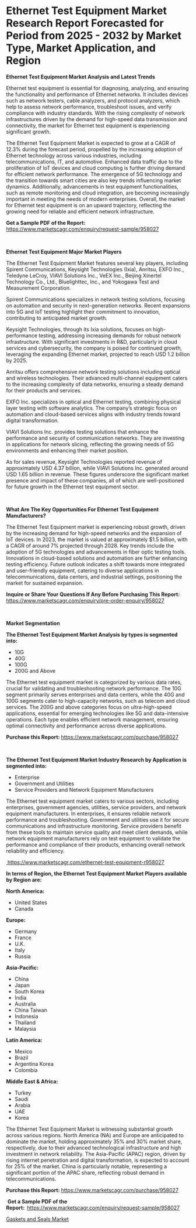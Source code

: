 <p><h1>Ethernet Test Equipment Market Research Report Forecasted for Period from 2025 -  2032 by Market Type, Market Application, and Region</h1></p><p><strong>Ethernet Test Equipment Market Analysis and Latest Trends</strong></p>
<p><p>Ethernet test equipment is essential for diagnosing, analyzing, and ensuring the functionality and performance of Ethernet networks. It includes devices such as network testers, cable analyzers, and protocol analyzers, which help to assess network performance, troubleshoot issues, and verify compliance with industry standards. With the rising complexity of network infrastructures driven by the demand for high-speed data transmission and connectivity, the market for Ethernet test equipment is experiencing significant growth.</p><p>The Ethernet Test Equipment Market is expected to grow at a CAGR of 12.3% during the forecast period, propelled by the increasing adoption of Ethernet technology across various industries, including telecommunications, IT, and automotive. Enhanced data traffic due to the proliferation of IoT devices and cloud computing is further driving demand for efficient network performance. The emergence of 5G technology and the transition towards smart cities are also key trends influencing market dynamics. Additionally, advancements in test equipment functionalities, such as remote monitoring and cloud integration, are becoming increasingly important in meeting the needs of modern enterprises. Overall, the market for Ethernet test equipment is on an upward trajectory, reflecting the growing need for reliable and efficient network infrastructure.</p></p>
<p><strong>Get a Sample PDF of the Report:&nbsp;</strong> <a href="https://www.marketscagr.com/enquiry/request-sample/958027?utm_campaign=2269&utm_medium=2&utm_source=Github&utm_content=ia&utm_term=17022025&utm_id=ethernet-test-equipment">https://www.marketscagr.com/enquiry/request-sample/958027</a></p>
<p>&nbsp;</p>
<p><strong>Ethernet Test Equipment Major Market Players</strong></p>
<p><p>The Ethernet Test Equipment Market features several key players, including Spirent Communications, Keysight Technologies (Ixia), Anritsu, EXFO Inc., Teledyne LeCroy, VIAVI Solutions Inc., VeEX Inc., Beijing Xinertel Technology Co., Ltd., Bluelighttec, Inc., and Yokogawa Test and Measurement Corporation. </p><p>Spirent Communications specializes in network testing solutions, focusing on automation and security in next-generation networks. Recent expansions into 5G and IoT testing highlight their commitment to innovation, contributing to anticipated market growth.</p><p>Keysight Technologies, through its Ixia solutions, focuses on high-performance testing, addressing increasing demands for robust network infrastructure. With significant investments in R&D, particularly in cloud services and cybersecurity, the company is poised for continued growth, leveraging the expanding Ethernet market, projected to reach USD 1.2 billion by 2025.</p><p>Anritsu offers comprehensive network testing solutions including optical and wireless technologies. Their advanced multi-channel equipment caters to the increasing complexity of data networks, ensuring a steady demand for their products and services.</p><p>EXFO Inc. specializes in optical and Ethernet testing, combining physical layer testing with software analytics. The company’s strategic focus on automation and cloud-based services aligns with industry trends toward digital transformation.</p><p>VIAVI Solutions Inc. provides testing solutions that enhance the performance and security of communication networks. They are investing in applications for network slicing, reflecting the growing needs of 5G environments and enhancing their market position.</p><p>As for sales revenue, Keysight Technologies reported revenue of approximately USD 4.37 billion, while VIAVI Solutions Inc. generated around USD 1.65 billion in revenue. These figures underscore the significant market presence and impact of these companies, all of which are well-positioned for future growth in the Ethernet test equipment sector.</p></p>
<p>&nbsp;</p>
<p><strong>What Are The Key Opportunities For Ethernet Test Equipment Manufacturers?</strong></p>
<p><p>The Ethernet Test Equipment market is experiencing robust growth, driven by the increasing demand for high-speed networks and the expansion of IoT devices. In 2023, the market is valued at approximately $1.5 billion, with a CAGR of around 7% projected through 2028. Key trends include the adoption of 5G technologies and advancements in fiber optic testing tools. Innovations in cloud-based solutions and automation are further enhancing testing efficiency. Future outlook indicates a shift towards more integrated and user-friendly equipment, catering to diverse applications in telecommunications, data centers, and industrial settings, positioning the market for sustained expansion.</p></p>
<p><strong>Inquire or Share Your Questions If Any Before Purchasing This Report:</strong> <a href="https://www.marketscagr.com/enquiry/pre-order-enquiry/958027?utm_campaign=2269&utm_medium=2&utm_source=Github&utm_content=ia&utm_term=17022025&utm_id=ethernet-test-equipment">https://www.marketscagr.com/enquiry/pre-order-enquiry/958027</a></p>
<p>&nbsp;</p>
<p><strong>Market Segmentation</strong></p>
<p><strong>The Ethernet Test Equipment Market Analysis by types is segmented into:</strong></p>
<p><ul><li>10G</li><li>40G</li><li>100G</li><li>200G and Above</li></ul></p>
<p><p>The Ethernet test equipment market is categorized by various data rates, crucial for validating and troubleshooting network performance. The 10G segment primarily serves enterprises and data centers, while the 40G and 100G segments cater to high-capacity networks, such as telecom and cloud services. The 200G and above categories focus on ultra-high-speed applications, essential for emerging technologies like 5G and data-intensive operations. Each type enables efficient network management, ensuring optimal connectivity and performance across diverse applications.</p></p>
<p><strong>Purchase this Report:&nbsp;</strong><a href="https://www.marketscagr.com/purchase/958027?utm_campaign=2269&utm_medium=2&utm_source=Github&utm_content=ia&utm_term=17022025&utm_id=ethernet-test-equipment">https://www.marketscagr.com/purchase/958027</a></p>
<p>&nbsp;</p>
<p><strong>The Ethernet Test Equipment Market Industry Research by Application is segmented into:</strong></p>
<p><ul><li>Enterprise</li><li>Government and Utilities</li><li>Service Providers and Network Equipment Manufacturers</li></ul></p>
<p><p>The Ethernet test equipment market caters to various sectors, including enterprises, government agencies, utilities, service providers, and network equipment manufacturers. In enterprises, it ensures reliable network performance and troubleshooting. Government and utilities use it for secure communications and infrastructure monitoring. Service providers benefit from these tools to maintain service quality and meet client demands, while network equipment manufacturers rely on test equipment to validate the performance and compliance of their products, enhancing overall network reliability and efficiency.</p></p>
<p><a href="https://www.marketscagr.com/ethernet-test-equipment-r958027?utm_campaign=2269&utm_medium=2&utm_source=Github&utm_content=ia&utm_term=17022025&utm_id=ethernet-test-equipment">&nbsp;https://www.marketscagr.com/ethernet-test-equipment-r958027</a></p>
<p><strong>In terms of Region, the Ethernet Test Equipment Market Players available by Region are:</strong></p>
<p>
    <p> <strong> North America: </strong>
        <ul>
            <li>United States</li>
            <li>Canada</li>
        </ul>
        </p> 
    <p> <strong> Europe: </strong>
        <ul>
            <li>Germany</li>
            <li>France</li>
            <li>U.K.</li>
            <li>Italy</li>
            <li>Russia</li>
        </ul>
        </p> 
    <p> <strong> Asia-Pacific: </strong>
        <ul>
            <li>China</li>
            <li>Japan</li>
            <li>South Korea</li>
            <li>India</li>
            <li>Australia</li>
            <li>China Taiwan</li>
            <li>Indonesia</li>
            <li>Thailand</li>
            <li>Malaysia</li>
        </ul>
        </p> 
    <p> <strong> Latin America: </strong>
        <ul>
            <li>Mexico</li>
            <li>Brazil</li>
            <li>Argentina Korea</li>
            <li>Colombia</li>
        </ul>
        </p> 
    <p> <strong> Middle East & Africa: </strong>
        <ul>
            <li>Turkey</li>
            <li>Saudi</li>
            <li>Arabia</li>
            <li>UAE</li>
            <li>Korea</li>
        </ul>
    </p>
    </p>
<p><p>The Ethernet Test Equipment Market is witnessing substantial growth across various regions. North America (NA) and Europe are anticipated to dominate the market, holding approximately 35% and 30% market share, respectively, due to their advanced technological infrastructure and high investment in network reliability. The Asia-Pacific (APAC) region, driven by rising internet penetration and digital transformation, is expected to account for 25% of the market. China is particularly notable, representing a significant portion of the APAC share, reflecting robust demand in telecommunications.</p></p>
<p><strong>Purchase this Report: </strong><a href="https://www.marketscagr.com/purchase/958027?utm_campaign=2269&utm_medium=2&utm_source=Github&utm_content=ia&utm_term=17022025&utm_id=ethernet-test-equipment">https://www.marketscagr.com/purchase/958027</a></p>
<p>&nbsp;<strong>Get a Sample PDF of the Report:&nbsp;&nbsp;</strong><a href="https://www.marketscagr.com/enquiry/request-sample/958027?utm_campaign=2269&utm_medium=2&utm_source=Github&utm_content=ia&utm_term=17022025&utm_id=ethernet-test-equipment">https://www.marketscagr.com/enquiry/request-sample/958027</a></p>
<p><strong></strong></p>
<p><p><a href="https://github.com/shondapmbau/Market-Research-Report-List-1/blob/main/gaskets-and-seals-market.md?utm_campaign=2269&utm_medium=2&utm_source=Github&utm_content=ia&utm_term=17022025&utm_id=ethernet-test-equipment">Gaskets and Seals Market</a></p></p>
